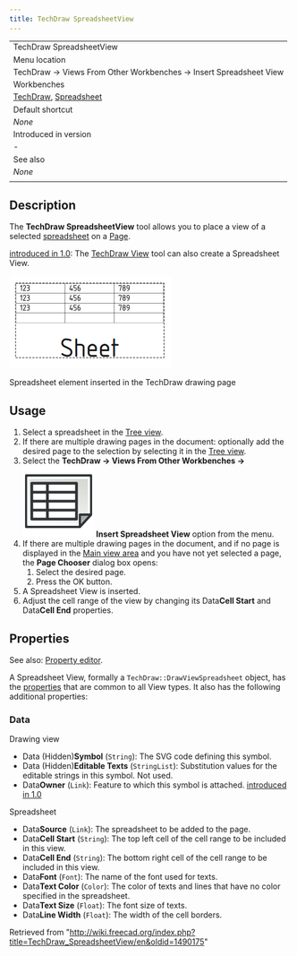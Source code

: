```yaml
---
title: TechDraw SpreadsheetView
---
```


|                                                                                                                     |
| ------------------------------------------------------------------------------------------------------------------- |
| TechDraw SpreadsheetView                                                                                            |
| Menu location                                                                                                       |
| TechDraw → Views From Other Workbenches → Insert Spreadsheet View                                                   |
| Workbenches                                                                                                         |
| [TechDraw](/TechDraw_Workbench "TechDraw Workbench"), [Spreadsheet](/Spreadsheet_Workbench "Spreadsheet Workbench") |
| Default shortcut                                                                                                    |
| _None_                                                                                                              |
| Introduced in version                                                                                               |
| -                                                                                                                   |
| See also                                                                                                            |
| _None_                                                                                                              |
|                                                                                                                     |

## Description

The **TechDraw SpreadsheetView** tool allows you to place a view of a selected [spreadsheet](/Spreadsheet_Workbench "Spreadsheet Workbench") on a [Page](/TechDraw_Workbench "TechDraw Workbench").

[introduced in 1.0](/Release_notes_1.0 "Release notes 1.0"): The [TechDraw View](/TechDraw_View "TechDraw View") tool can also create a Spreadsheet View.

![](/src/assets/images/TechDraw_Spreadsheetview.png)

Spreadsheet element inserted in the TechDraw drawing page

## Usage

1. Select a spreadsheet in the [Tree view](/Tree_view "Tree view").
2. If there are multiple drawing pages in the document: optionally add the desired page to the selection by selecting it in the [Tree view](/Tree_view "Tree view").
3. Select the **TechDraw → Views From Other Workbenches → ![](/src/assets/images/TechDraw_SpreadsheetView.svg) Insert Spreadsheet View** option from the menu.
4. If there are multiple drawing pages in the document, and if no page is displayed in the [Main view area](/Main_view_area "Main view area") and you have not yet selected a page, the **Page Chooser** dialog box opens:
   1. Select the desired page.
   2. Press the OK button.
5. A Spreadsheet View is inserted.
6. Adjust the cell range of the view by changing its Data**Cell Start** and Data**Cell End** properties.

## Properties

See also: [Property editor](/Property_editor "Property editor").

A Spreadsheet View, formally a `TechDraw::DrawViewSpreadsheet` object, has the [properties](/TechDraw_View#Properties_Part_View "TechDraw View") that are common to all View types. It also has the following additional properties:

### Data

Drawing view

- Data (Hidden)**Symbol** (`String`): The SVG code defining this symbol.
- Data (Hidden)**Editable Texts** (`StringList`): Substitution values for the editable strings in this symbol. Not used.
- Data**Owner** (`Link`): Feature to which this symbol is attached. [introduced in 1.0](/Release_notes_1.0 "Release notes 1.0")

Spreadsheet

- Data**Source** (`Link`): The spreadsheet to be added to the page.
- Data**Cell Start** (`String`): The top left cell of the cell range to be included in this view.
- Data**Cell End** (`String`): The bottom right cell of the cell range to be included in this view.
- Data**Font** (`Font`): The name of the font used for texts.
- Data**Text Color** (`Color`): The color of texts and lines that have no color specified in the spreadsheet.
- Data**Text Size** (`Float`): The font size of texts.
- Data**Line Width** (`Float`): The width of the cell borders.

Retrieved from "<http://wiki.freecad.org/index.php?title=TechDraw_SpreadsheetView/en&oldid=1490175>"

